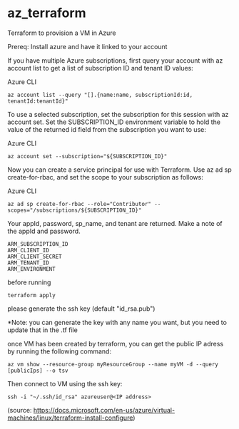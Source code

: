 # az_terraform
Terraform to provision a VM in Azure

Prereq: Install azure and have it linked to your account

If you have multiple Azure subscriptions, first query your account with az account list to get a list of subscription ID and tenant ID values:

Azure CLI

`az account list --query "[].{name:name, subscriptionId:id, tenantId:tenantId}"`

To use a selected subscription, set the subscription for this session with az account set. Set the SUBSCRIPTION_ID environment variable to hold the value of the returned id field from the subscription you want to use:

Azure CLI

`az account set --subscription="${SUBSCRIPTION_ID}"`

Now you can create a service principal for use with Terraform. Use az ad sp create-for-rbac, and set the scope to your subscription as follows:

Azure CLI

`az ad sp create-for-rbac --role="Contributor" --scopes="/subscriptions/${SUBSCRIPTION_ID}"`

Your appId, password, sp_name, and tenant are returned. Make a note of the appId and password.

```
ARM_SUBSCRIPTION_ID
ARM_CLIENT_ID
ARM_CLIENT_SECRET
ARM_TENANT_ID
ARM_ENVIRONMENT
```

before running 

`terraform apply`

please generate the ssh key (default "id_rsa.pub")

*Note: you can generate the key with any name you want, but you need to update that in the .tf file

once VM has been created by terraform, you can get the public IP adress by running the following command:

`az vm show --resource-group myResourceGroup --name myVM -d --query [publicIps] --o tsv`

Then connect to VM using the ssh key:

`ssh -i "~/.ssh/id_rsa" azureuser@<IP address>`

(source: https://docs.microsoft.com/en-us/azure/virtual-machines/linux/terraform-install-configure)
